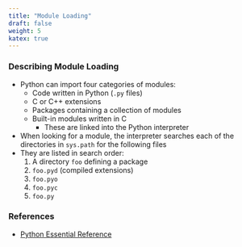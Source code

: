 ```yaml
---
title: "Module Loading"
draft: false
weight: 5
katex: true
---
```


### Describing Module Loading
- Python can import four categories of modules:
	- Code written in Python (`.py` files)
	- C or C++ extensions
	- Packages containing a collection of modules
	- Built-in modules written in C
		- These are linked into the Python interpreter
- When looking for a module, the interpreter searches each of the directories in `sys.path` for the following files
- They are listed in search order:
	1. A directory `foo` defining a package
	2. `foo.pyd` (compiled extensions)
	3. `foo.pyo`
	4. `foo.pyc`
	5. `foo.py`

### References
- [Python Essential Reference](http://index-of.co.uk/Python/Python%20Essential%20Reference,%20Fourth%20Edition.pdf)
